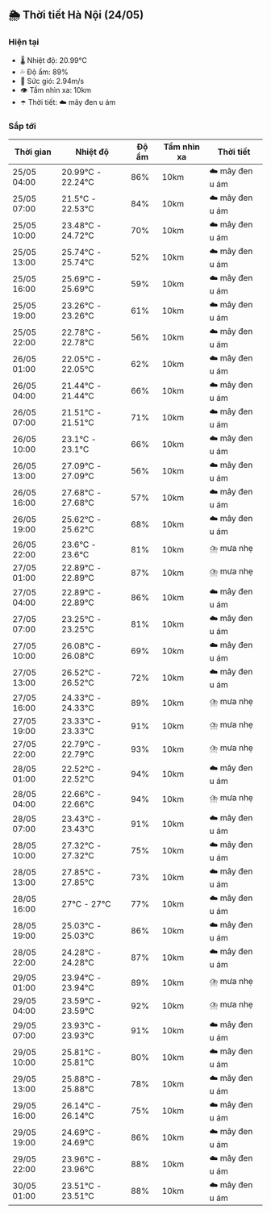 ## 🌦️ Thời tiết Hà Nội (24/05)

### Hiện tại

- 🌡️ Nhiệt độ: 20.99℃
- 💦 Độ ẩm: 89%
- 💨 Sức gió: 2.94m/s
- 👁️ Tầm nhìn xa: 10km
- ☂️ Thời tiết: ☁️ mây đen u ám

### Sắp tới

| Thời gian | Nhiệt độ | Độ ẩm | Tầm nhìn xa | Thời tiết |
| --- | --- | --- | --- | --- |
| 25/05 04:00 | 20.99℃ - 22.24℃ | 86% | 10km | ☁️ mây đen u ám |
| 25/05 07:00 | 21.5℃ - 22.53℃ | 84% | 10km | ☁️ mây đen u ám |
| 25/05 10:00 | 23.48℃ - 24.72℃ | 70% | 10km | ☁️ mây đen u ám |
| 25/05 13:00 | 25.74℃ - 25.74℃ | 52% | 10km | ☁️ mây đen u ám |
| 25/05 16:00 | 25.69℃ - 25.69℃ | 59% | 10km | ☁️ mây đen u ám |
| 25/05 19:00 | 23.26℃ - 23.26℃ | 61% | 10km | ☁️ mây đen u ám |
| 25/05 22:00 | 22.78℃ - 22.78℃ | 56% | 10km | ☁️ mây đen u ám |
| 26/05 01:00 | 22.05℃ - 22.05℃ | 62% | 10km | ☁️ mây đen u ám |
| 26/05 04:00 | 21.44℃ - 21.44℃ | 66% | 10km | ☁️ mây đen u ám |
| 26/05 07:00 | 21.51℃ - 21.51℃ | 71% | 10km | ☁️ mây đen u ám |
| 26/05 10:00 | 23.1℃ - 23.1℃ | 66% | 10km | ☁️ mây đen u ám |
| 26/05 13:00 | 27.09℃ - 27.09℃ | 56% | 10km | ☁️ mây đen u ám |
| 26/05 16:00 | 27.68℃ - 27.68℃ | 57% | 10km | ☁️ mây đen u ám |
| 26/05 19:00 | 25.62℃ - 25.62℃ | 68% | 10km | ☁️ mây đen u ám |
| 26/05 22:00 | 23.6℃ - 23.6℃ | 81% | 10km | ⛈️ mưa nhẹ |
| 27/05 01:00 | 22.89℃ - 22.89℃ | 87% | 10km | ⛈️ mưa nhẹ |
| 27/05 04:00 | 22.89℃ - 22.89℃ | 86% | 10km | ☁️ mây đen u ám |
| 27/05 07:00 | 23.25℃ - 23.25℃ | 81% | 10km | ☁️ mây đen u ám |
| 27/05 10:00 | 26.08℃ - 26.08℃ | 69% | 10km | ☁️ mây đen u ám |
| 27/05 13:00 | 26.52℃ - 26.52℃ | 72% | 10km | ☁️ mây đen u ám |
| 27/05 16:00 | 24.33℃ - 24.33℃ | 89% | 10km | ⛈️ mưa nhẹ |
| 27/05 19:00 | 23.33℃ - 23.33℃ | 91% | 10km | ⛈️ mưa nhẹ |
| 27/05 22:00 | 22.79℃ - 22.79℃ | 93% | 10km | ⛈️ mưa nhẹ |
| 28/05 01:00 | 22.52℃ - 22.52℃ | 94% | 10km | ☁️ mây đen u ám |
| 28/05 04:00 | 22.66℃ - 22.66℃ | 94% | 10km | ⛈️ mưa nhẹ |
| 28/05 07:00 | 23.43℃ - 23.43℃ | 91% | 10km | ☁️ mây đen u ám |
| 28/05 10:00 | 27.32℃ - 27.32℃ | 75% | 10km | ☁️ mây đen u ám |
| 28/05 13:00 | 27.85℃ - 27.85℃ | 73% | 10km | ☁️ mây đen u ám |
| 28/05 16:00 | 27℃ - 27℃ | 77% | 10km | ☁️ mây đen u ám |
| 28/05 19:00 | 25.03℃ - 25.03℃ | 86% | 10km | ☁️ mây đen u ám |
| 28/05 22:00 | 24.28℃ - 24.28℃ | 87% | 10km | ☁️ mây đen u ám |
| 29/05 01:00 | 23.94℃ - 23.94℃ | 89% | 10km | ⛈️ mưa nhẹ |
| 29/05 04:00 | 23.59℃ - 23.59℃ | 92% | 10km | ⛈️ mưa nhẹ |
| 29/05 07:00 | 23.93℃ - 23.93℃ | 91% | 10km | ☁️ mây đen u ám |
| 29/05 10:00 | 25.81℃ - 25.81℃ | 80% | 10km | ☁️ mây đen u ám |
| 29/05 13:00 | 25.88℃ - 25.88℃ | 78% | 10km | ☁️ mây đen u ám |
| 29/05 16:00 | 26.14℃ - 26.14℃ | 75% | 10km | ☁️ mây đen u ám |
| 29/05 19:00 | 24.69℃ - 24.69℃ | 86% | 10km | ☁️ mây đen u ám |
| 29/05 22:00 | 23.96℃ - 23.96℃ | 88% | 10km | ☁️ mây đen u ám |
| 30/05 01:00 | 23.51℃ - 23.51℃ | 88% | 10km | ☁️ mây đen u ám |
